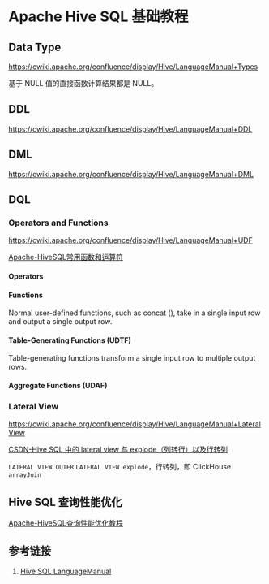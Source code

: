 # Apache Hive SQL 基础教程


## Data Type

https://cwiki.apache.org/confluence/display/Hive/LanguageManual+Types

基于 NULL 值的直接函数计算结果都是 NULL。

## DDL

https://cwiki.apache.org/confluence/display/Hive/LanguageManual+DDL

## DML

https://cwiki.apache.org/confluence/display/Hive/LanguageManual+DML

## DQL


### Operators and Functions

https://cwiki.apache.org/confluence/display/Hive/LanguageManual+UDF

[Apache-HiveSQL常用函数和运算符](work/component/Big-Data/Apache-Hive/Apache-Hive-SQL/Apache-HiveSQL常用函数和运算符.md)

#### Operators

#### Functions

Normal user-defined functions, such as concat (), take in a single input row and output a single output row.

#### Table-Generating Functions (UDTF)

Table-generating functions transform a single input row to multiple output rows.
 
#### Aggregate Functions (UDAF)



### Lateral View

https://cwiki.apache.org/confluence/display/Hive/LanguageManual+LateralView


[CSDN-Hive SQL 中的 lateral view 与 explode（列转行）以及行转列](https://blog.csdn.net/qq_42374697/article/details/115273726)

`LATERAL VIEW OUTER`
`LATERAL VIEW explode`，行转列，即 ClickHouse  `arrayJoin` 

## Hive SQL 查询性能优化

[Apache-HiveSQL查询性能优化教程](work/component/Big-Data/Apache-Hive/Apache-Hive-SQL/Apache-HiveSQL查询性能优化教程.md)

## 参考链接
1. [Hive SQL LanguageManual](https://cwiki.apache.org/confluence/display/Hive/LanguageManual)

